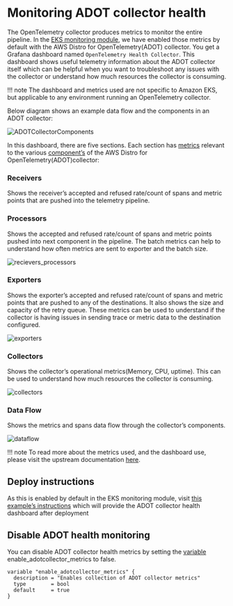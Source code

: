 # Monitoring ADOT collector health

The OpenTelemetry collector produces metrics to monitor the entire pipeline. In the [EKS monitoring module](https://github.com/aws-observability/terraform-aws-observability-accelerator/tree/main/modules/eks-monitoring), we have enabled those metrics by default with the AWS Distro for OpenTelemetry(ADOT) collector. You get a Grafana dashboard named `OpenTelemetry Health Collector`. This dashboard shows useful telemetry information about the ADOT collector itself which can be helpful when you want to troubleshoot any issues with the collector or understand how much resources the collector is consuming.

!!! note
    The dashboard and metrics used are not specific to Amazon EKS, but applicable to any environment running an OpenTelemetry collector.

Below diagram shows an example data flow and the components in an ADOT collector:

![ADOTCollectorComponents](https://github.com/RAMathews/terraform-aws-observability-accelerator/assets/114662591/1db25d84-c1ca-4468-bb0d-42c8bafd1942)

In this dashboard, there are five sections. Each section has [metrics](https://aws-observability.github.io/observability-best-practices/guides/operational/adot-at-scale/operating-adot-collector/#collecting-health-metrics-from-the-collector) relevant to the various [component’s](https://opentelemetry.io/docs/demo/collector-data-flow-dashboard/#data-flow-overview) of the AWS Distro for OpenTelemetry(ADOT)collector:

### Receivers
Shows the receiver’s accepted and refused rate/count of spans and metric points that are pushed into the telemetry pipeline.

### Processors
Shows the accepted and refused rate/count of spans and metric points pushed into next component in the pipeline. The batch metrics can help to understand how often metrics are sent to exporter and the batch size.

![recievers_processors](https://github.com/RAMathews/terraform-aws-observability-accelerator/assets/114662591/9a2edc27-9472-4a58-a244-d69f2bc7f41f)

### Exporters
Shows the exporter’s accepted and refused rate/count of spans and metric points that are pushed to any of the destinations. It also shows the size and capacity of the retry queue. These metrics can be used to understand if the collector is having issues in sending trace or metric data to the destination configured.

![exporters](https://github.com/RAMathews/terraform-aws-observability-accelerator/assets/114662591/77e20ac5-64bb-42ca-9db6-4d13ca7b27de)

### Collectors
Shows the collector’s operational metrics(Memory, CPU, uptime). This can be used to understand how much resources the collector is consuming.

![collectors](https://github.com/RAMathews/terraform-aws-observability-accelerator/assets/114662591/25151edd-6132-479a-9331-71aa69a91d5e)

### Data Flow
Shows the metrics and spans data flow through the collector’s components.

![dataflow](https://github.com/RAMathews/terraform-aws-observability-accelerator/assets/114662591/61fe684d-8ed3-4645-9210-f16158442b7d)

!!! note
    To read more about the metrics used, and the dashboard use, please visit the upstream documentation [here](https://opentelemetry.io/docs/demo/collector-data-flow-dashboard/).

## Deploy instructions

As this is enabled by default in the EKS monitoring module, visit [this example’s instructions](https://aws-observability.github.io/terraform-aws-observability-accelerator/eks/#prerequisites) which will provide the ADOT collector health dashboard after deployment

## Disable ADOT health monitoring

You can disable ADOT collector health metrics by setting the [variable](https://github.com/aws-observability/terraform-aws-observability-accelerator/blob/main/modules/eks-monitoring/variables.tf) enable_adotcollector_metrics to false.

```
variable "enable_adotcollector_metrics" {
  description = "Enables collection of ADOT collector metrics"
  type        = bool
  default     = true
}
```
